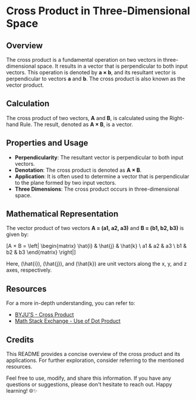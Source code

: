 # Cross Product in Three-Dimensional Space

## Overview
The cross product is a fundamental operation on two vectors in three-dimensional space. It results in a vector that is perpendicular to both input vectors. This operation is denoted by **a × b**, and its resultant vector is perpendicular to vectors **a** and **b**. The cross product is also known as the vector product.

## Calculation
The cross product of two vectors, **A** and **B**, is calculated using the Right-hand Rule. The result, denoted as **A × B**, is a vector.

## Properties and Usage
- **Perpendicularity**: The resultant vector is perpendicular to both input vectors.
- **Denotation**: The cross product is denoted as **A × B**.
- **Application**: It is often used to determine a vector that is perpendicular to the plane formed by two input vectors.
- **Three Dimensions**: The cross product occurs in three-dimensional space.
  
## Mathematical Representation
The vector product of two vectors **A = (a1, a2, a3)** and **B = (b1, b2, b3)** is given by:

\[A × B = \left| \begin{matrix} \hat{i} & \hat{j} & \hat{k} \\ a1 & a2 & a3 \\ b1 & b2 & b3 \end{matrix} \right|\]

Here, \(\hat{i}\), \(\hat{j}\), and \(\hat{k}\) are unit vectors along the x, y, and z axes, respectively.

## Resources
For a more in-depth understanding, you can refer to:
- [BYJU'S - Cross Product](https://byjus.com/maths/cross-product/#:~:text=The%20cross%20product%20is%20mostly,the%20length%20of%20the%20vector.)
- [Math Stack Exchange - Use of Dot Product](https://math.stackexchange.com/questions/414776/what-is-the-use-of-the-dot-product-of-two-vectors)

## Credits
This README provides a concise overview of the cross product and its applications. For further exploration, consider referring to the mentioned resources.

Feel free to use, modify, and share this information. If you have any questions or suggestions, please don't hesitate to reach out. Happy learning! 🌐✨